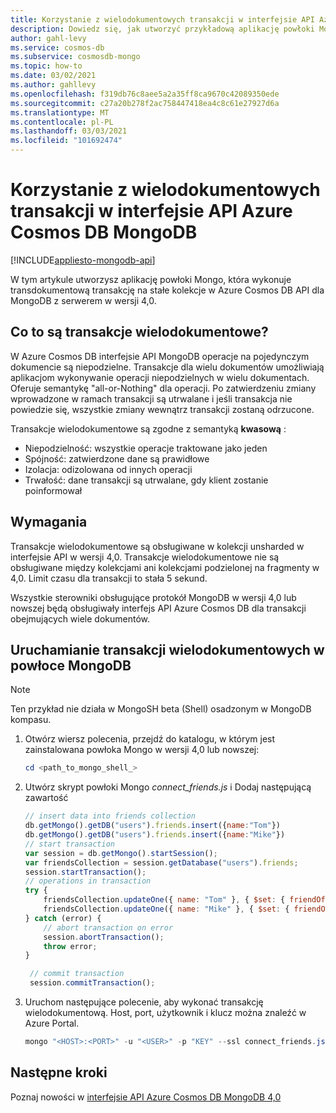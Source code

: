 ```yaml
---
title: Korzystanie z wielodokumentowych transakcji w interfejsie API Azure Cosmos DB MongoDB
description: Dowiedz się, jak utworzyć przykładową aplikację powłoki Mongo, która umożliwia wykonywanie transakcji obejmujących wiele dokumentów (semantyka "all-or-Nothing") w przypadku stałej kolekcji w Azure Cosmos DB API for MongoDB 4,0.
author: gahl-levy
ms.service: cosmos-db
ms.subservice: cosmosdb-mongo
ms.topic: how-to
ms.date: 03/02/2021
ms.author: gahllevy
ms.openlocfilehash: f319db76c8aee5a2a35ff8ca9670c42089350ede
ms.sourcegitcommit: c27a20b278f2ac758447418ea4c8c61e27927d6a
ms.translationtype: MT
ms.contentlocale: pl-PL
ms.lasthandoff: 03/03/2021
ms.locfileid: "101692474"
---
```

# <a name="use-multi-document-transactions-in-azure-cosmos-db-api-for-mongodb"></a>Korzystanie z wielodokumentowych transakcji w interfejsie API Azure Cosmos DB MongoDB
[!INCLUDE[appliesto-mongodb-api](includes/appliesto-mongodb-api.md)]

W tym artykule utworzysz aplikację powłoki Mongo, która wykonuje transdokumentową transakcję na stałe kolekcje w Azure Cosmos DB API dla MongoDB z serwerem w wersji 4,0.

## <a name="what-are-multi-document-transactions"></a>Co to są transakcje wielodokumentowe?

W Azure Cosmos DB interfejsie API MongoDB operacje na pojedynczym dokumencie są niepodzielne. Transakcje dla wielu dokumentów umożliwiają aplikacjom wykonywanie operacji niepodzielnych w wielu dokumentach. Oferuje semantykę "all-or-Nothing" dla operacji. Po zatwierdzeniu zmiany wprowadzone w ramach transakcji są utrwalane i jeśli transakcja nie powiedzie się, wszystkie zmiany wewnątrz transakcji zostaną odrzucone.

Transakcje wielodokumentowe są zgodne z semantyką **kwasową** :

* Niepodzielność: wszystkie operacje traktowane jako jeden
* Spójność: zatwierdzone dane są prawidłowe
* Izolacja: odizolowana od innych operacji
* Trwałość: dane transakcji są utrwalane, gdy klient zostanie poinformował

## <a name="requirements"></a>Wymagania

Transakcje wielodokumentowe są obsługiwane w kolekcji unsharded w interfejsie API w wersji 4,0. Transakcje wielodokumentowe nie są obsługiwane między kolekcjami ani kolekcjami podzielonej na fragmenty w 4,0. Limit czasu dla transakcji to stała 5 sekund.

Wszystkie sterowniki obsługujące protokół MongoDB w wersji 4,0 lub nowszej będą obsługiwały interfejs API Azure Cosmos DB dla transakcji obejmujących wiele dokumentów.

## <a name="run-multi-document-transactions-in-mongodb-shell"></a>Uruchamianie transakcji wielodokumentowych w powłoce MongoDB
> [!Note]
> Ten przykład nie działa w MongoSH beta (Shell) osadzonym w MongoDB kompasu.

1. Otwórz wiersz polecenia, przejdź do katalogu, w którym jest zainstalowana powłoka Mongo w wersji 4,0 lub nowszej:

   ```powershell
   cd <path_to_mongo_shell_>
   ```

2. Utwórz skrypt powłoki Mongo *connect_friends.js* i Dodaj następującą zawartość

   ```javascript
   // insert data into friends collection
   db.getMongo().getDB("users").friends.insert({name:"Tom"})
   db.getMongo().getDB("users").friends.insert({name:"Mike"})
   // start transaction
   var session = db.getMongo().startSession();
   var friendsCollection = session.getDatabase("users").friends;
   session.startTransaction();
   // operations in transaction
   try {
       friendsCollection.updateOne({ name: "Tom" }, { $set: { friendOf: "Mike" } } );
       friendsCollection.updateOne({ name: "Mike" }, { $set: { friendOf: "Tom" } } );
   } catch (error) {
       // abort transaction on error
       session.abortTransaction();
       throw error;
   }

    // commit transaction
    session.commitTransaction();

    ```

3. Uruchom następujące polecenie, aby wykonać transakcję wielodokumentową. Host, port, użytkownik i klucz można znaleźć w Azure Portal.

   ```powershell
   mongo "<HOST>:<PORT>" -u "<USER>" -p "KEY" --ssl connect_friends.js
   ```

## <a name="next-steps"></a>Następne kroki

Poznaj nowości w [interfejsie API Azure Cosmos DB MongoDB 4,0](mongodb-feature-support-40.md)
